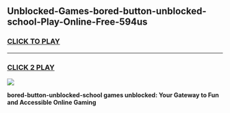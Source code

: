 
## Unblocked-Games-bored-button-unblocked-school-Play-Online-Free-594us
<h3>
<a href="https://premium76.site?title=bored-button-unblocked-school&ref=26A">CLICK TO PLAY</a></h3>
<hr>

<h3>
<a href="https://premium76.site?title=bored-button-unblocked-school&ref=26A">CLICK 2 PLAY</a>
  
</h3>

<a href="https://premium76.site?title=bored-button-unblocked-school&ref=26A"><img src="https://clearcache.store/games.png"></a>


**bored-button-unblocked-school games unblocked: Your Gateway to Fun and Accessible Online Gaming**
